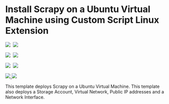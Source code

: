 # Install Scrapy on a Ubuntu Virtual Machine using Custom Script Linux Extension

<IMG SRC="https://azbotstorage.blob.core.windows.net/badges/scrapy-on-ubuntu/PublicLastTestDate.svg" />&nbsp;
<IMG SRC="https://azbotstorage.blob.core.windows.net/badges/scrapy-on-ubuntu/PublicDeployment.svg" />&nbsp;

<IMG SRC="https://azbotstorage.blob.core.windows.net/badges/scrapy-on-ubuntu/FairfaxLastTestDate.svg" />&nbsp;
<IMG SRC="https://azbotstorage.blob.core.windows.net/badges/scrapy-on-ubuntu/FairfaxDeployment.svg" />&nbsp;

<IMG SRC="https://azbotstorage.blob.core.windows.net/badges/scrapy-on-ubuntu/BestPracticeResult.svg" />&nbsp;
<IMG SRC="https://azbotstorage.blob.core.windows.net/badges/scrapy-on-ubuntu/CredScanResult.svg" />&nbsp;

<a href="https://portal.azure.com/#create/Microsoft.Template/uri/https%3A%2F%2Fraw.githubusercontent.com%2FAzure%2Fazure-quickstart-templates%2Fmaster%2Fscrapy-on-ubuntu%2Fazuredeploy.json" target="_blank">
    <img src="http://azuredeploy.net/deploybutton.png"/>
</a>
<a href="http://armviz.io/#/?load=https%3A%2F%2Fraw.githubusercontent.com%2FAzure%2Fazure-quickstart-templates%2Fmaster%2Fscrapy-on-ubuntu%2Fazuredeploy.json" target="_blank">
    <img src="http://armviz.io/visualizebutton.png"/>
</a>

This template deploys Scrapy on a Ubuntu Virtual Machine. This template also deploys a Storage Account, Virtual Network, Public IP addresses and a Network Interface.
